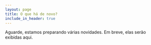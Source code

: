 ```yaml
---
layout: page
title: O que há de novo?
include_in_header: true
---
```

Aguarde, estamos preparando várias novidades. Em breve, elas serão exibidas aqui.
